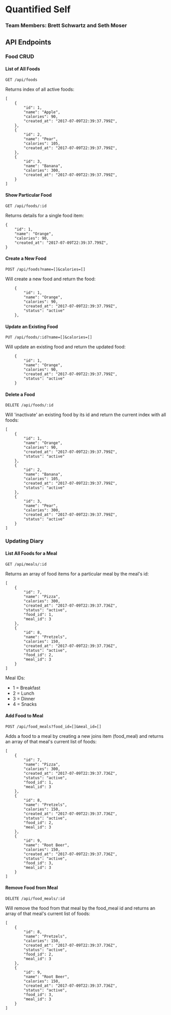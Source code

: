 # Quantified Self

### Team Members: Brett Schwartz and Seth Moser

## API Endpoints

### Food CRUD

#### List of All Foods

`GET /api/foods`

Returns index of all active foods:

```
[
    {
        "id": 1,
        "name": "Apple",
        "calories": 90,
        "created_at": "2017-07-09T22:39:37.799Z",
    },
    {
        "id": 2,
        "name": "Pear",
        "calories": 105,
        "created_at": "2017-07-09T22:39:37.799Z",
    },
    {
        "id": 3,
        "name": "Banana",
        "calories": 300,
        "created_at": "2017-07-09T22:39:37.799Z",
    }
]

```

#### Show Particular Food

`GET /api/foods/:id`

Returns details for a single food item:

```
{
    "id": 1,
    "name": "Orange",
    "calories": 90,
    "created_at": "2017-07-09T22:39:37.799Z",
}
```

#### Create a New Food

`POST /api/foods?name=[]&calories=[]`

Will create a new food and return the food:

```
    {
        "id": 1,
        "name": "Orange",
        "calories": 90,
        "created_at": "2017-07-09T22:39:37.799Z",
        "status": "active"
    },
```

#### Update an Existing Food

`PUT /api/foods/:id?name=[]&calories=[]`

Will update an existing food and return the updated food:

```
    {
        "id": 1,
        "name": "Orange",
        "calories": 90,
        "created_at": "2017-07-09T22:39:37.799Z",
        "status": "active"
    }
```

#### Delete a Food

`DELETE /api/foods/:id`

Will 'inactivate' an existing food by its id and return the current index with all foods:

```
[
    {
        "id": 1,
        "name": "Orange",
        "calories": 90,
        "created_at": "2017-07-09T22:39:37.799Z",
        "status": "active"
    },
    {
        "id": 2,
        "name": "Banana",
        "calories": 105,
        "created_at": "2017-07-09T22:39:37.799Z",
        "status": "active"
    },
    {
        "id": 3,
        "name": "Pear",
        "calories": 300,
        "created_at": "2017-07-09T22:39:37.799Z",
        "status": "active"
    }
]

```

### Updating Diary

#### List All Foods for a Meal

`GET /api/meals/:id`

Returns an array of food items for a particular meal by the meal's id:

```
[
    {
        "id": 7,
        "name": "Pizza",
        "calories": 300,
        "created_at": "2017-07-09T22:39:37.736Z",
        "status": "active",
        "food_id": 1,
        "meal_id": 3
    },
    {
        "id": 8,
        "name": "Pretzels",
        "calories": 150,
        "created_at": "2017-07-09T22:39:37.736Z",
        "status": "active",
        "food_id": 2,
        "meal_id": 3
    }
]
```

Meal IDs:
* 1 = Breakfast
* 2 = Lunch
* 3 = Dinner
* 4 = Snacks

#### Add Food to Meal

`POST /api/food_meals?food_id=[]&meal_id=[]`

Adds a food to a meal by creating a new joins item (food_meal) and returns an array of that meal's current list of foods:

```
[
    {
        "id": 7,
        "name": "Pizza",
        "calories": 300,
        "created_at": "2017-07-09T22:39:37.736Z",
        "status": "active",
        "food_id": 1,
        "meal_id": 3
    },
    {
        "id": 8,
        "name": "Pretzels",
        "calories": 150,
        "created_at": "2017-07-09T22:39:37.736Z",
        "status": "active",
        "food_id": 2,
        "meal_id": 3
    },
    {
        "id": 9,
        "name": "Root Beer",
        "calories": 150,
        "created_at": "2017-07-09T22:39:37.736Z",
        "status": "active",
        "food_id": 3,
        "meal_id": 3
    }
]
```

#### Remove Food from Meal

`DELETE /api/food_meals/:id`

Will remove the food from that meal by the food_meal id and returns an array of that meal's current list of foods:

```
[
    {
        "id": 8,
        "name": "Pretzels",
        "calories": 150,
        "created_at": "2017-07-09T22:39:37.736Z",
        "status": "active",
        "food_id": 2,
        "meal_id": 3
    },
    {
        "id": 9,
        "name": "Root Beer",
        "calories": 150,
        "created_at": "2017-07-09T22:39:37.736Z",
        "status": "active",
        "food_id": 3,
        "meal_id": 3
    }
]
```
